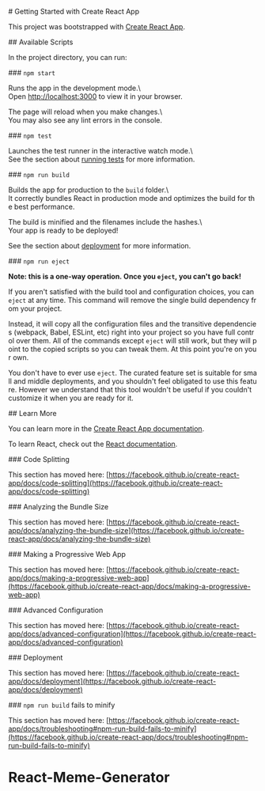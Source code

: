 # Getting Started with Create React App 
  
 This project was bootstrapped with [Create React App](https://github.com/facebook/create-react-app). 
  
 ## Available Scripts 
  
 In the project directory, you can run: 
  
 ### `npm start` 
  
 Runs the app in the development mode.\ 
 Open [http://localhost:3000](http://localhost:3000) to view it in your browser. 
  
 The page will reload when you make changes.\ 
 You may also see any lint errors in the console. 
  
 ### `npm test` 
  
 Launches the test runner in the interactive watch mode.\ 
 See the section about [running tests](https://facebook.github.io/create-react-app/docs/running-tests) for more information. 
  
 ### `npm run build` 
  
 Builds the app for production to the `build` folder.\ 
 It correctly bundles React in production mode and optimizes the build for the best performance. 
  
 The build is minified and the filenames include the hashes.\ 
 Your app is ready to be deployed! 
  
 See the section about [deployment](https://facebook.github.io/create-react-app/docs/deployment) for more information. 
  
 ### `npm run eject` 
  
 **Note: this is a one-way operation. Once you `eject`, you can't go back!** 
  
 If you aren't satisfied with the build tool and configuration choices, you can `eject` at any time. This command will remove the single build dependency from your project. 
  
 Instead, it will copy all the configuration files and the transitive dependencies (webpack, Babel, ESLint, etc) right into your project so you have full control over them. All of the commands except `eject` will still work, but they will point to the copied scripts so you can tweak them. At this point you're on your own. 
  
 You don't have to ever use `eject`. The curated feature set is suitable for small and middle deployments, and you shouldn't feel obligated to use this feature. However we understand that this tool wouldn't be useful if you couldn't customize it when you are ready for it. 
  
 ## Learn More 
  
 You can learn more in the [Create React App documentation](https://facebook.github.io/create-react-app/docs/getting-started). 
  
 To learn React, check out the [React documentation](https://reactjs.org/). 
  
 ### Code Splitting 
  
 This section has moved here: [https://facebook.github.io/create-react-app/docs/code-splitting](https://facebook.github.io/create-react-app/docs/code-splitting) 
  
 ### Analyzing the Bundle Size 
  
 This section has moved here: [https://facebook.github.io/create-react-app/docs/analyzing-the-bundle-size](https://facebook.github.io/create-react-app/docs/analyzing-the-bundle-size) 
  
 ### Making a Progressive Web App 
  
 This section has moved here: [https://facebook.github.io/create-react-app/docs/making-a-progressive-web-app](https://facebook.github.io/create-react-app/docs/making-a-progressive-web-app) 
  
 ### Advanced Configuration 
  
 This section has moved here: [https://facebook.github.io/create-react-app/docs/advanced-configuration](https://facebook.github.io/create-react-app/docs/advanced-configuration) 
  
 ### Deployment 
  
 This section has moved here: [https://facebook.github.io/create-react-app/docs/deployment](https://facebook.github.io/create-react-app/docs/deployment) 
  
 ### `npm run build` fails to minify 
  
 This section has moved here: [https://facebook.github.io/create-react-app/docs/troubleshooting#npm-run-build-fails-to-minify](https://facebook.github.io/create-react-app/docs/troubleshooting#npm-run-build-fails-to-minify)

# React-Meme-Generator
